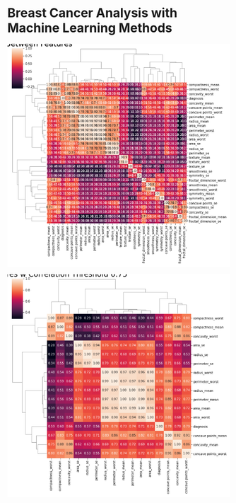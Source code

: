 # Breast Cancer Analysis with Machine Learning Methods

![Correlation Between Features](images/corr_btw_features.png)

![Correlation Between Features w Correlation Threshold 0.75](images/corr_btw_features_threshold.png)